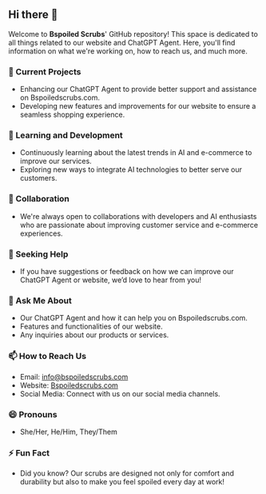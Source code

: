 ## Hi there 👋

Welcome to **Bspoiled Scrubs**' GitHub repository! This space is dedicated to all things related to our website and ChatGPT Agent. Here, you'll find information on what we're working on, how to reach us, and much more.

### 🔭 Current Projects
- Enhancing our ChatGPT Agent to provide better support and assistance on Bspoiledscrubs.com.
- Developing new features and improvements for our website to ensure a seamless shopping experience.

### 🌱 Learning and Development
- Continuously learning about the latest trends in AI and e-commerce to improve our services.
- Exploring new ways to integrate AI technologies to better serve our customers.

### 👯 Collaboration
- We're always open to collaborations with developers and AI enthusiasts who are passionate about improving customer service and e-commerce experiences.

### 🤔 Seeking Help
- If you have suggestions or feedback on how we can improve our ChatGPT Agent or website, we’d love to hear from you!

### 💬 Ask Me About
- Our ChatGPT Agent and how it can help you on Bspoiledscrubs.com.
- Features and functionalities of our website.
- Any inquiries about our products or services.

### 📫 How to Reach Us
- Email: [info@bspoiledscrubs.com](mailtoi@bspoiledscrubs.com)
- Website: [Bspoiledscrubs.com](https://www.bspoiledscrubs.com)
- Social Media: Connect with us on our social media channels.

### 😄 Pronouns
- She/Her, He/Him, They/Them

### ⚡ Fun Fact
- Did you know? Our scrubs are designed not only for comfort and durability but also to make you feel spoiled every day at work!
